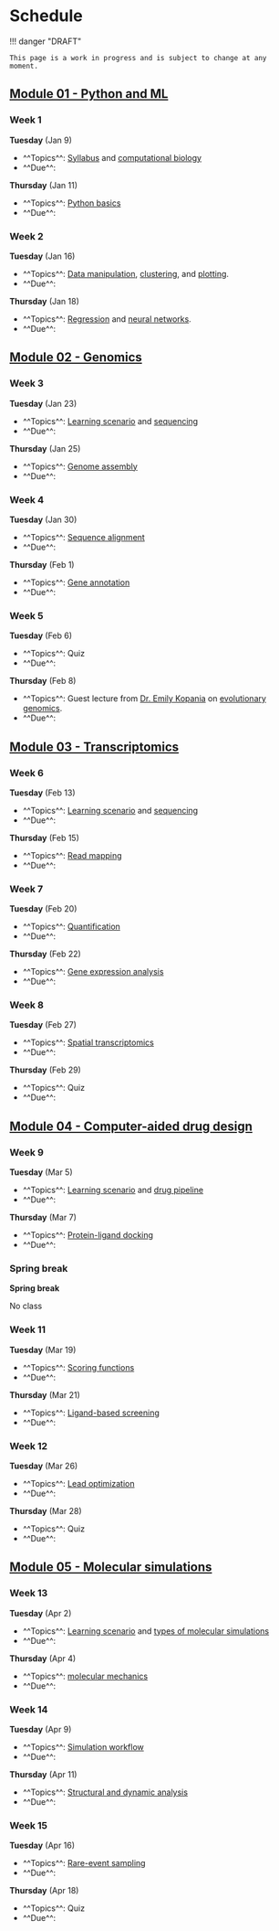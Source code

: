 # Schedule

!!! danger "DRAFT"

    This page is a work in progress and is subject to change at any moment.

## [Module 01 - Python and ML][module 01]

### Week 1

**Tuesday** (Jan 9)

-   ^^Topics^^: [Syllabus](/syllabus) and [computational biology](/modules/modeling/comp-bio)
-   ^^Due^^:

**Thursday** (Jan 11)

-   ^^Topics^^: [Python basics](/modules/modeling/python-basics)
-   ^^Due^^:

### Week 2

**Tuesday** (Jan 16)

-   ^^Topics^^: [Data manipulation](/modules/modeling/data-manipulation), [clustering](/modules/modeling/clustering), and [plotting](/modules/modeling/plotting).
-   ^^Due^^:

**Thursday** (Jan 18)

-   ^^Topics^^: [Regression](/modules/modeling/regression) and [neural networks](/modules/modeling/neural-networks).
-   ^^Due^^:

## [Module 02 - Genomics][module 02]

### Week 3

**Tuesday** (Jan 23)

-   ^^Topics^^: [Learning scenario](/modules/genomics/learning-scenario) and [sequencing](/modules/genomics/sequencing)
-   ^^Due^^:

**Thursday** (Jan 25)

-   ^^Topics^^: [Genome assembly](/modules/genomics/genome-assembly)
-   ^^Due^^:

### Week 4

**Tuesday** (Jan 30)

-   ^^Topics^^: [Sequence alignment](/modules/genomics/sequence-alignment)
-   ^^Due^^:

**Thursday** (Feb 1)

-   ^^Topics^^: [Gene annotation](/modules/genomics/gene-annotation)
-   ^^Due^^:

### Week 5

**Tuesday** (Feb 6)

-   ^^Topics^^: Quiz
-   ^^Due^^:

**Thursday** (Feb 8)

-   ^^Topics^^: Guest lecture from [Dr. Emily Kopania](https://ekopania.github.io/) on [evolutionary genomics](/modules/genomics/evolutionary-genomics).
-   ^^Due^^:

## [Module 03 - Transcriptomics][module 03]

### Week 6

**Tuesday** (Feb 13)

-   ^^Topics^^: [Learning scenario](/modules/transcriptomics/learning-scenario) and [sequencing](/modules/transcriptomics/sequencing)
-   ^^Due^^:

**Thursday** (Feb 15)

-   ^^Topics^^: [Read mapping](/modules/transcriptomics/read-mapping)
-   ^^Due^^:

### Week 7

**Tuesday** (Feb 20)

-   ^^Topics^^: [Quantification](/modules/transcriptomics/quantification)
-   ^^Due^^:

**Thursday** (Feb 22)

-   ^^Topics^^: [Gene expression analysis](/modules/transcriptomics/gene-expression-analysis)
-   ^^Due^^:

### Week 8

**Tuesday** (Feb 27)

-   ^^Topics^^: [Spatial transcriptomics](/modules/transcriptomics/spatial)
-   ^^Due^^:

**Thursday** (Feb 29)

-   ^^Topics^^: Quiz
-   ^^Due^^:

## [Module 04 - Computer-aided drug design][module 04]

### Week 9

**Tuesday** (Mar 5)

-   ^^Topics^^: [Learning scenario](/modules/cadd/learning-scenario) and [drug pipeline](/modules/cadd/drug-discovery-pipeline)
-   ^^Due^^:

**Thursday** (Mar 7)

-   ^^Topics^^: [Protein-ligand docking](/modules/cadd/docking)
-   ^^Due^^:

### Spring break

**Spring break**

No class

### Week 11

**Tuesday** (Mar 19)

-   ^^Topics^^: [Scoring functions](/modules/cadd/scoring-functions)
-   ^^Due^^:

**Thursday** (Mar 21)

-   ^^Topics^^: [Ligand-based screening](/modules/cadd/ligand-based-screening)
-   ^^Due^^:

### Week 12

**Tuesday** (Mar 26)

-   ^^Topics^^: [Lead optimization](/modules/cadd/lead-optimization)
-   ^^Due^^:

**Thursday** (Mar 28)

-   ^^Topics^^: Quiz
-   ^^Due^^:

## [Module 05 - Molecular simulations][module 05]

### Week 13

**Tuesday** (Apr 2)

-   ^^Topics^^: [Learning scenario](/modules/simulations/learning-scenario) and [types of molecular simulations](/modules/simulations/molecular-simulations)
-   ^^Due^^:

**Thursday** (Apr 4)

-   ^^Topics^^: [molecular mechanics](/modules/simulations/molecular-mechanics)
-   ^^Due^^:

### Week 14

**Tuesday** (Apr 9)

-   ^^Topics^^: [Simulation workflow](/modules/simulations/simulation-workflow)
-   ^^Due^^:

**Thursday** (Apr 11)

-   ^^Topics^^: [Structural and dynamic analysis](/modules/simulations/structural-dynamic-analysis)
-   ^^Due^^:

### Week 15

**Tuesday** (Apr 16)

-   ^^Topics^^: [Rare-event sampling](/modules/simulations/rare-event-sampling)
-   ^^Due^^:

**Thursday** (Apr 18)

-   ^^Topics^^: Quiz
-   ^^Due^^:

<!-- LINKS -->

[module 01]: /modules/python-ml
[module 02]: /modules/genomics
[module 03]: /modules/transcriptomics
[module 04]: /modules/cadd
[module 05]: /modules/simulations
